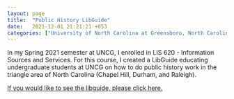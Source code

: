 ```yaml
---
layout: page
title:  "Public History LibGuide"
date:   2021-12-01 21:21:21 +053
categories: ["University of North Carolina at Greensboro, North Carolina"]
---
```


In my Spring 2021 semester at UNCG, I enrolled in LIS 620 -  Information Sources and Services. For this course, I created a LibGuide educating undergraduate students at UNCG on how to do public history work in the triangle area of North Carolina (Chapel Hill, Durham, and Raleigh).


[If you would like to see the libguide, please click here.](./lis610.html)
